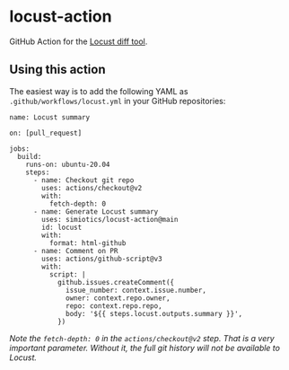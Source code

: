 # locust-action
GitHub Action for the [Locust diff tool](https://github.com/simiotics/locust).

## Using this action

The easiest way is to add the following YAML as `.github/workflows/locust.yml` in your GitHub
repositories:
```
name: Locust summary

on: [pull_request]

jobs:
  build:
    runs-on: ubuntu-20.04
    steps:
      - name: Checkout git repo
        uses: actions/checkout@v2
        with:
          fetch-depth: 0
      - name: Generate Locust summary
        uses: simiotics/locust-action@main
        id: locust
        with:
          format: html-github
      - name: Comment on PR
        uses: actions/github-script@v3
        with:
          script: |
            github.issues.createComment({
              issue_number: context.issue.number,
              owner: context.repo.owner,
              repo: context.repo.repo,
              body: '${{ steps.locust.outputs.summary }}',
            })

```

*Note the `fetch-depth: 0` in the `actions/checkout@v2` step. That is a very important parameter.
Without it, the full git history will not be available to Locust.*
